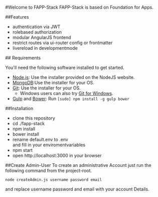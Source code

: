 #Welcome to FAPP-Stack
FAPP-Stack is based on Foundation for Apps.

##Features
<ul>
	<li>authentication via JWT</li>
	<li>rolebased authorization</li>
	<li>modular AngularJS frontend</li>
	<li>restrict routes via ui-router config or frontmatter</li>
	<li>livereload in developmentmode</li>
</ul>
## Requirements

You'll need the following software installed to get started.

  * [Node.js](http://nodejs.org): Use the installer provided on the NodeJS website.
  * [MongoDB](http://www.mongodb.org/):Use the installer for your OS.
  * [Git](http://git-scm.com/downloads): Use the installer for your OS.
    * Windows users can also try [Git for Windows](http://git-for-windows.github.io/).
  * [Gulp](http://gulpjs.com/) and [Bower](http://bower.io): Run `[sudo] npm install -g gulp bower`


##Installation
<ul>
	<li>clone this repository</li>
	<li>cd ./fapp-stack</li>
	<li>npm install</li>
	<li>bower install</li>
	<li>rename default.env to .env <br>
	and fill in your enviromentvariables</li>
	<li>npm start</li>
	<li>open http://localhost:3000 in your browser</li>
</ul>

##Create Admin-User
To create an administrative Account just run the following command from the project-root.

```node createAdmin.js username password email```

and replace username password and email with your account Details.



